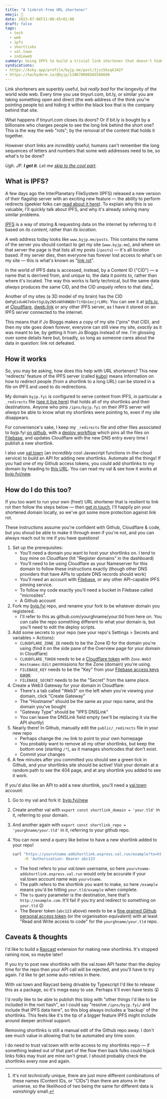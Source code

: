 ```yaml
---
title: "A linkrot-free URL shortener"
emoji: 🔗
date: 2023-07-08T11:08:45+01:00
draft: false
tags:
  - tech
  - web
  - ipfs
  - shortlinks
  - val.town
  - indieweb
summary: Using IPFS to build a trivial link shortener that doesn't hide & hoard the destination from the world.
syndications:
- https://bsky.app/profile/byjp.me/post/3jzz5ksqk342f
- https://hachyderm.io/@byjp/110678606565568698
---
```


Link shorteners are superbly useful, but _really bad_ for the longevity of the world wide web. Every time you use tinyurl.com, bit.ly, or similar you are taking something open and direct (the web address of the think you're pointing people to) and hiding it within the black box that is the company behind that site.

What happens if tinyurl.com closes its doors? Or if bit.ly is bought by a billionaire who charges people to see the long link behind the short one? This is the way the web "rots"; by the removal of the content that holds it together.

However short links are _incredibly_ useful; humans can't remember the long sequences of letters and numbers that some web addresses need to be, so what's to be done?

_Ugh. JP. **I get it**. Let me [skip to the cool part](#how-it-works)._

## What is IPFS?

A few days ago the InterPlanetary FileSystem (IPFS) released a new version of their flagship server with an exciting new feature — the ability to perform redirects (geekier folks can [read about it here](https://specs.ipfs.tech/ipips/ipip-0002/)). To explain why this is so valuable, I'll quickly talk about IPFS, and why it's already solving many similar problems.

[IPFS](https://ipfs.tech/) is a way of storing & requesting data on the internet by referring to it based on _its content_, rather than _its location_.

A web address today looks like `www.byjp.me/posts`. This contains the name of the server you should contact to get my site (`www.byjp.me`), and where on that server the page is that lists all my posts (`/posts`) — it's all _location_ based. If my server dies, then everyone has forever lost access to what's on my site — this is what's known as "[link rot](https://en.wikipedia.org/wiki/Link_rot)".

In the world of IPFS data is accessed, instead, by a Content ID ("CID") — a name that is derrived from, and unique to, the data it points to, rather than where it's located. The way this works is fairly technical, but the same data _always_ produces the same CID, and the CID unquely refers to that data[^1].

Another of my sites (a 3D model of my brain) has the CID `QmPgEidvA67eUxtSgLQy2N5cWXh8WQ8r7iYQn1ecjrL8Mz`. You can see it at [ipfs.io](https://ipfs.io/ipfs/QmPgEidvA67eUxtSgLQy2N5cWXh8WQ8r7iYQn1ecjrL8Mz), at [Cloudflare](https://www.cloudflare-ipfs.com/ipfs/QmPgEidvA67eUxtSgLQy2N5cWXh8WQ8r7iYQn1ecjrL8Mz), [dweb.link](https://dweb.link/ipfs/QmPgEidvA67eUxtSgLQy2N5cWXh8WQ8r7iYQn1ecjrL8Mz) or any other IPFS server, as I have it stored on an IPFS server connected to the internet.

This means that if Jo Bloggs makes a copy of my site ("pins" that CID), and then my site goes down forever, everyone can still view my site, _exactly_ as it was meant to be, by getting it from Jo Bloggs instead of me. I'm glossing over some details here but, broadly, so long as someone cares about the data in question: link rot defeated.

[^1]: It's not _technically_ unique, there are just more different combinations of these names (Content IDs, or "CIDs") than there are atoms in the universe, so the likelihood of two being the same for different data is _vanishingly_ small.

## How it works

So, you may be asking, how does this help with URL shorteners? This new 'redirects' feature of the IPFS server (called [kubo](https://github.com/ipfs/kubo#readme)) means information on how to redirect people (from a shortlink to a long URL) can be stored in a file on IPFS and used to do redirections.

My domain `byjp.fyi` is configured to serve content from IPFS, in particular a `_redirects` file ([see it live here](https://byjp.fyi/_redirects)) that holds all of my shortlinks and their destinations. Anyone who pins `/ipns/byjp.fyi` on their IPFS server will _always_ be able to know what my shortlinks were pointing to, even if my site disappears.

For convenience's sake, I keep my `_redirects` file and other files associated to byjp.fyi [on github](https://github.com/by-jp/byjp.fyi), with a [deploy workflow](https://github.com/by-jp/byjp.fyi/blob/main/.github/workflows/deploy.yaml) which pins all the files on [Filebase](https://filebase.com/), and updates Cloudflare with the new DNS entry every time I publish a new shortlink.

I also use [val.town](https://val.town) (an _incredibly_ cool Javascript functions in-the-cloud service) to build an API for adding new shortlinks. Automate all the things! If you had one of my Github access tokens, you could add shortlinks to my domain by heading to [this URL](https://byjp-addshortlink.express.val.run/example?to=https://example.com). You can read my val & see how it works at [byjp.fyi/new](https://byjp.fyi/new).

## How do I do this too?

If you too want to run your own (free!) URL shortener that is resilient to link rot then follow the steps below — then [get in touch](/standing-invitation), I'll happily pin your shortened domain locally, so we've got some more protection against link rot.

These instructions assume you're confident with Github, Cloudflare & code, but you shoud be able to make it through even if you're not, and you can always reach out to me if you have questions!

1. Set up the prerequisites:
   - You'll need a domain you want to host your shortlinks on. I tend to buy mine on Cloudflare (hit "Register domains" in the dashboard)
   - You'll need to be using Cloudflare as your Nameserver for this domain to follow these instructions exactly (though other DNS providers that have APIs to update DNS records should work)
   - You'll need an account with [Filebase](https://filebase.com), or any other API-capable IPFS pinning service.
   - To follow my code exactly you'll need a bucket in Filebase called "microsites".
   - A Github account
2. Fork my [byjp.fyi](https://github.com/by-jp/byjp.fyi) repo, and rename your fork to be whatever domain you registered.
   - I'll refer to this as github.com/yourghname/your.tld from here on. You _can_ calle the repo something different to what your domain is, but you'll need to edit the deploy scripts.
3. Add some secrets to your repo (see your repo's Settings > Secrets and variables > Actions):
   - `CLOUDFLARE_ZONE_ID` needs to be the Zone ID for the domain you're using (find it on the side pane of the Overview page for your domain in Cloudflare)
   - `CLOUDFLARE_TOKEN` needs to be a [Cloudflare token](https://dash.cloudflare.com/profile/api-tokens) with `Zone.Web3 Hostnames:Edit` permissions for the Zone (domain) you're using.
   - `FILEBASE_KEY` needs to be the "Key" from your [Filebase access keys page](https://console.filebase.com/keys).
   - `FILEBASE_SECRET` needs to be the "Secret" from the same place.
4. Create a Web3 Gateway for your domain in Cloudflare:
   - There's a tab called "Web3" on the left when you're viewing your domain, click "Create Gateway"
   - The "Hostname" should be the same as your repo name, and the domain you've bought
   - "Gateway Type" should be "IPFS DNSLink"
   - You can leave the DNSLink field empty (we'll be replacing it via the API shortly)
5. Nearly there! In Github, manually edit the `public/_redirects` file in your new repo
   - Perhaps change the `/me` link to point to your own homepage
   - You probably want to remove all my other shortlinks, but keep the bottom one (starting `/*`), as it manages shortcodes that don't exist.
   - Commit your changes
6. A few minutes after you committed you should see a green tick in Github, and your shortlinks site should be active! Visit your domain at a random path to see the 404 page, and at any shortlink you added to see it work.

If you'd also like an API to add a new shortlink, you'll need a [val.town](https://val.town) account:

1. Go to my val and fork it: [byjp.fyi/new](https://byjp.fyi/new)
2. Create another val with `export const shortlink_domain = 'your.tld'` in it, referring to your domain.
3. And another again with `export const shortlink_repo = 'yourghname/your.tld'` in it, referring to your github repo.
4. You can now send a query like below to have a new shortlink added to your repo!

    ```sh
    curl "https://yourvtname-addshortlink.express.val.run/example?to=http://example.com" \
         -H 'Authorization: Bearer abc123
    ```

   - The host refers to your _val.town_ username, so here `yourvtname-addshortlink.express.val.run` would only be accurate if your val.town account name was `yourvtname`.
   - The path refers to the shortlink you want to make, so here `/example` means you'd be hitting `your.tld/example` when complete.
   - The `to` query parameter is the destination, here that's `http://example.com`. It'll fail if you try and redirect to something on `your.tld` 😉
   - The Bearer token (`abc123` above) needs to be a [fine grained Github personal access token](https://github.com/settings/tokens?type=beta) (or the organisation equivalent) with at least "Read and Write access to code" for the `yourghname/your.tld` repo.

## Caveats & thoughts

I'd like to build a [Raycast](https://raycast.com) extension for making new shortlinks. It's stopped raining now, so maybe later!

If you try to post new shortlinks with the val.town API faster than the deploy time for the repo then your API call will be rejected, and you'll have to try again. I'd like to get some auto-retries in there.

With val town and Raycast being drivable by Typescript I'd like to release this as a package, so it's mega easy to use. Perhaps it'll even have tests 😲

I'd _really_ like to be able to publish this blog with "other things I'd like to be included in the root hash", so I could say "resolve `/ipns/byjp.fyi/` and include that IPFS data here", so this blog always includes a 'backup' of the shortlinks. This feels like it's the tip of a bigger feature IPFS might include around deeper archival support.

Removing shortlinks is still a manual edit of the Github repo away. I don't see much value in allowing that to be automated any time soon.

I do need to trust val.town with write access to my shortlinks repo — if something leaked out of that part of the flow then back folks could hijack links folks may trust are mine isn't great. I should probably check the shortlinks every now and again.
